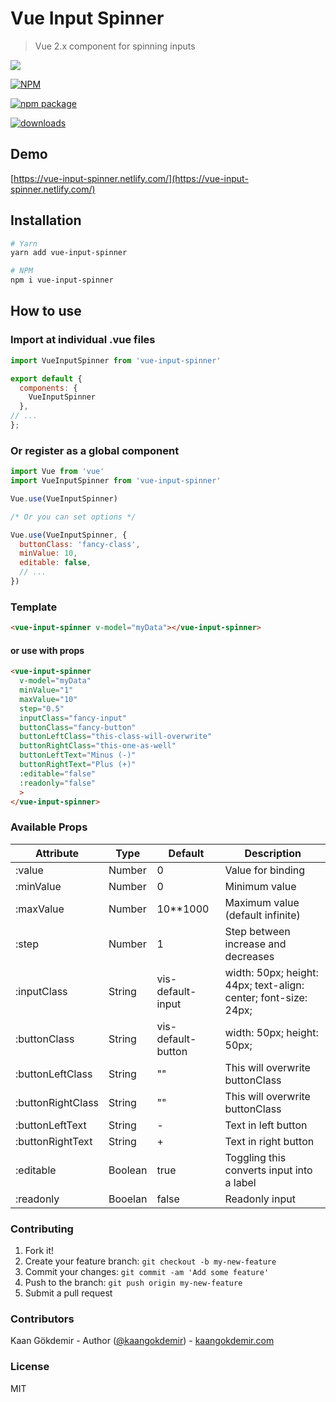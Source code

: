 # Vue Input Spinner


> Vue 2.x component for spinning inputs

![](https://kaangokdemir.me/vue-input-spinner.png)

[![NPM](https://nodei.co/npm/vue-input-spinner.png?stars&downloads)](https://nodei.co/npm/vue-input-spinner/)

[![npm package](https://img.shields.io/npm/v/vue-input-spinner.svg)](https://www.npmjs.org/package/vue-input-spinner)

[![downloads](https://img.shields.io/npm/dt/vue-input-spinner.svg)](https://www.npmjs.com/package/vue-input-spinner)


## Demo

[https://vue-input-spinner.netlify.com/](https://vue-input-spinner.netlify.com/)

## Installation

```bash
# Yarn
yarn add vue-input-spinner
```
```bash
# NPM
npm i vue-input-spinner
```

## How to use

### Import at individual .vue files

```javascript
import VueInputSpinner from 'vue-input-spinner'

export default {
  components: {
    VueInputSpinner
  },
// ...
};
```

### Or register as a global component

```javascript
import Vue from 'vue'
import VueInputSpinner from 'vue-input-spinner'

Vue.use(VueInputSpinner)

/* Or you can set options */

Vue.use(VueInputSpinner, {
  buttonClass: 'fancy-class',
  minValue: 10,
  editable: false,
  // ...
})
```

### Template

```html
<vue-input-spinner v-model="myData"></vue-input-spinner>
```

#### or use with props

```html
<vue-input-spinner 
  v-model="myData"
  minValue="1"
  maxValue="10"
  step="0.5"
  inputClass="fancy-input"
  buttonClass="fancy-button"
  buttonLeftClass="this-class-will-overwrite"
  buttonRightClass="this-one-as-well"
  buttonLeftText="Minus (-)"
  buttonRightText="Plus (+)"
  :editable="false"
  :readonly="false"
  >
</vue-input-spinner>
```

### Available Props

| Attribute         | Type             | Default           | Description                          	                         |
|-------------------|------------------|-------------------|---------------------------------------------------------------- |
| :value            | Number           | 0                 | Value for binding                                               |
| :minValue         | Number           | 0                 | Minimum value                                                   |
| :maxValue         | Number           | 10**1000          | Maximum value (default infinite)                                |
| :step             | Number           | 1                 | Step between increase and decreases                             |
| :inputClass       | String           | vis-default-input | width: 50px; height: 44px; text-align: center; font-size: 24px; |
| :buttonClass      | String           | vis-default-button| width: 50px; height: 50px;                                      |
| :buttonLeftClass  | String           | ""                | This will overwrite buttonClass                                 |
| :buttonRightClass | String           | ""                | This will overwrite buttonClass                                 |
| :buttonLeftText   | String           | -                 | Text in left button                                             |
| :buttonRightText  | String           | +                 | Text in right button                                            |
| :editable         | Boolean          | true              | Toggling this converts input into a label                       |
| :readonly         | Booelan          | false             | Readonly input                                                  |


### Contributing

1. Fork it!
2. Create your feature branch: `git checkout -b my-new-feature`
3. Commit your changes: `git commit -am 'Add some feature'`
4. Push to the branch: `git push origin my-new-feature`
5. Submit a pull request

### Contributors

Kaan Gökdemir - Author ([@kaangokdemir](https://twitter.com/kaangokdemir)) - [kaangokdemir.com](https://kaangokdemir.com) 

### License

MIT

